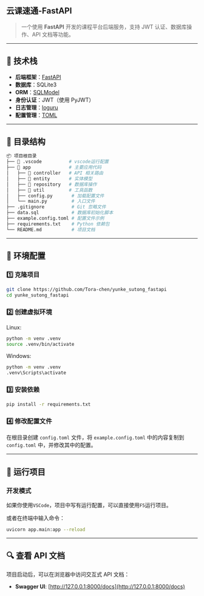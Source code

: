## 云课速通-FastAPI

> 一个使用 **FastAPI** 开发的课程平台后端服务，支持 JWT 认证、数据库操作、API 文档等功能。


---

## 🚀 技术栈

- **后端框架**：[FastAPI](https://fastapi.org.cn/)  
- **数据库**：SQLite3
- **ORM**：[SQLModel](https://sqlmodel.cn/)
- **身份认证**：JWT（使用 PyJWT）  
- **日志管理**：[loguru](https://loguru.readthedocs.io/)
- **配置管理**：[TOML](https://toml.io/cn/)   

---

## 📂 目录结构

```bash
📦 项目根目录
├── 📁 .vscode          # vscode运行配置
├── 📁 app              # 主要应用代码
│   ├── 📁 controller   # API 相关路由
│   ├── 📁 entity       # 实体模型
│   ├── 📁 repository   # 数据库操作
│   ├── 📁 util         # 工具函数
│   ├── config.py       # 加载配置文件
│   └── main.py         # 入口文件
├── .gitignore          # Git 忽略文件
├── data.sql            # 数据库初始化脚本
├── example.config.toml # 配置文件示例
├── requirements.txt    # Python 依赖包
└── README.md           # 项目文档
```

---

## 🔧 环境配置

### 1️⃣ **克隆项目**
```sh
git clone https://github.com/Tora-chen/yunke_sutong_fastapi
cd yunke_sutong_fastapi
```

### 2️⃣ **创建虚拟环境**
Linux:
```sh
python -m venv .venv
source .venv/bin/activate
```
Windows:
```sh
python -m venv .venv
.venv\Scripts\activate
```

### 3️⃣ **安装依赖**
```sh
pip install -r requirements.txt
```

### 4️⃣ **修改配置文件**
在根目录创建 `config.toml` 文件，将 `example.config.toml` 中的内容复制到 `config.toml` 中，并修改其中的配置。

---

## 🚀 运行项目

### **开发模式**
如果你使用`VSCode`，项目中写有运行配置，可以直接使用`F5`运行项目。

或者在终端中输入命令：
```sh
uvicorn app.main:app --reload
```

---

## 🔍 查看 API 文档

项目启动后，可以在浏览器中访问交互式 API 文档：

- **Swagger UI**: [http://127.0.0.1:8000/docs](http://127.0.0.1:8000/docs)


